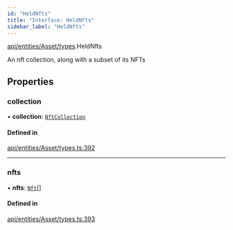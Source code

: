 ```yaml
---
id: "HeldNfts"
title: "Interface: HeldNfts"
sidebar_label: "HeldNfts"
---
```


[api/entities/Asset/types](../../../../../../modules/API/Entities/Asset/Types/Types.md).HeldNfts

An nft collection, along with a subset of its NFTs

## Properties

### collection

• **collection**: [`NftCollection`](../../../../../../classes/API/Entities/Asset/NonFungible/NftCollection/NftCollection.md)

#### Defined in

[api/entities/Asset/types.ts:392](https://github.com/PolymeshAssociation/polymesh-sdk/blob/8a9e72221/src/api/entities/Asset/types.ts#L392)

___

### nfts

• **nfts**: [`Nft`](../../../../../../classes/API/Entities/Asset/NonFungible/Nft/Nft.md)[]

#### Defined in

[api/entities/Asset/types.ts:393](https://github.com/PolymeshAssociation/polymesh-sdk/blob/8a9e72221/src/api/entities/Asset/types.ts#L393)
